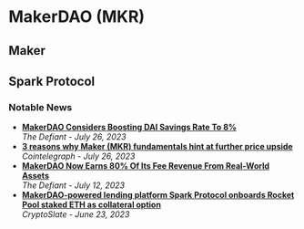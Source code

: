# MakerDAO (MKR)

## Maker

## Spark Protocol

### Notable News
- [**MakerDAO Considers Boosting DAI Savings Rate To 8%**](https://thedefiant.io/makerdao-considers-boosting-dai-savings-rate-to-8)
  <br/>_The Defiant - July 26, 2023_
- [**3 reasons why Maker (MKR) fundamentals hint at further price upside**](https://cointelegraph.com/news/3-reasons-why-maker-mkr-hint-at-further-price-upside)
  <br/>_Cointelegraph - July 26, 2023_
- [**MakerDAO Now Earns 80% Of Its Fee Revenue From Real-World Assets**](https://thedefiant.io/makerdao-now-earns-80-of-its-fee-revenue-from-real-world-assets)
  <br/>_The Defiant - July 12, 2023_
- [**MakerDAO-powered lending platform Spark Protocol onboards Rocket Pool staked ETH as collateral option**](https://cryptoslate.com/makerdao-powered-lending-platform-spark-protocol-onboards-rocket-pool-staked-eth-as-collateral-option/)
  <br/>_CryptoSlate - June 23, 2023_
